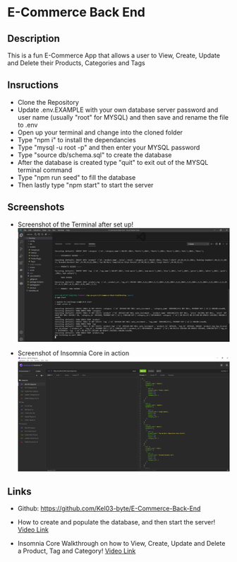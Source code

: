 # E-Commerce Back End

## Description
This is a fun E-Commerce App that allows a user to View, Create, Update and Delete their Products, Categories and Tags

## Insructions

* Clone the Repository
* Update .env.EXAMPLE with your own database server password and user name (usually "root" for MYSQL) and then save and rename the file to .env
* Open up your terminal and change into the cloned folder
* Type "npm i" to install the dependancies
* Type "mysql -u root -p" and then enter your MYSQL password
* Type "source db/schema.sql" to create the database
* After the database is created type "quit" to exit out of the MYSQL terminal command
* Type "npm run seed" to fill the database
* Then lastly type "npm start" to start the server

## Screenshots

* Screenshot of the Terminal after set up! 
![image](./assets/screenshot1.png)

* Screenshot of Insomnia Core in action
![image](./assets/screenshot2.png)

## Links

* Github: https://github.com/Kel03-byte/E-Commerce-Back-End


* How to create and populate the database, and then start the server!
[Video Link](https://drive.google.com/file/d/11ILlenr6gVwzAHm5AQN_j4nIOG6MSdt_/view?usp=sharing)

* Insomnia Core Walkthrough on how to View, Create, Update and Delete a Product, Tag and Category!
[Video Link](https://drive.google.com/file/d/1XPcIPeH5icZPvAZzIHhkQTBEQX30D7o7/view?usp=sharing)